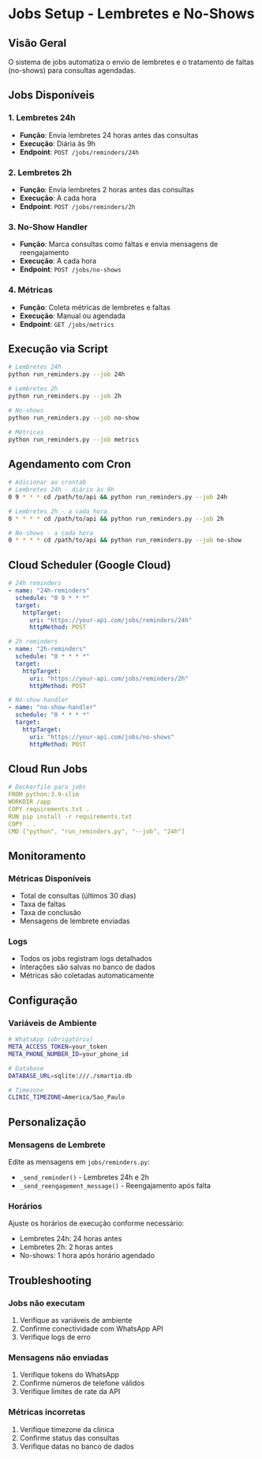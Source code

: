 # Jobs Setup - Lembretes e No-Shows

## Visão Geral

O sistema de jobs automatiza o envio de lembretes e o tratamento de faltas (no-shows) para consultas agendadas.

## Jobs Disponíveis

### 1. Lembretes 24h
- **Função**: Envia lembretes 24 horas antes das consultas
- **Execução**: Diária às 9h
- **Endpoint**: `POST /jobs/reminders/24h`

### 2. Lembretes 2h
- **Função**: Envia lembretes 2 horas antes das consultas
- **Execução**: A cada hora
- **Endpoint**: `POST /jobs/reminders/2h`

### 3. No-Show Handler
- **Função**: Marca consultas como faltas e envia mensagens de reengajamento
- **Execução**: A cada hora
- **Endpoint**: `POST /jobs/no-shows`

### 4. Métricas
- **Função**: Coleta métricas de lembretes e faltas
- **Execução**: Manual ou agendada
- **Endpoint**: `GET /jobs/metrics`

## Execução via Script

```bash
# Lembretes 24h
python run_reminders.py --job 24h

# Lembretes 2h
python run_reminders.py --job 2h

# No-shows
python run_reminders.py --job no-show

# Métricas
python run_reminders.py --job metrics
```

## Agendamento com Cron

```bash
# Adicionar ao crontab
# Lembretes 24h - diário às 9h
0 9 * * * cd /path/to/api && python run_reminders.py --job 24h

# Lembretes 2h - a cada hora
0 * * * * cd /path/to/api && python run_reminders.py --job 2h

# No-shows - a cada hora
0 * * * * cd /path/to/api && python run_reminders.py --job no-show
```

## Cloud Scheduler (Google Cloud)

```yaml
# 24h reminders
- name: "24h-reminders"
  schedule: "0 9 * * *"
  target:
    httpTarget:
      uri: "https://your-api.com/jobs/reminders/24h"
      httpMethod: POST

# 2h reminders
- name: "2h-reminders"
  schedule: "0 * * * *"
  target:
    httpTarget:
      uri: "https://your-api.com/jobs/reminders/2h"
      httpMethod: POST

# No-show handler
- name: "no-show-handler"
  schedule: "0 * * * *"
  target:
    httpTarget:
      uri: "https://your-api.com/jobs/no-shows"
      httpMethod: POST
```

## Cloud Run Jobs

```yaml
# Dockerfile para jobs
FROM python:3.9-slim
WORKDIR /app
COPY requirements.txt .
RUN pip install -r requirements.txt
COPY . .
CMD ["python", "run_reminders.py", "--job", "24h"]
```

## Monitoramento

### Métricas Disponíveis
- Total de consultas (últimos 30 dias)
- Taxa de faltas
- Taxa de conclusão
- Mensagens de lembrete enviadas

### Logs
- Todos os jobs registram logs detalhados
- Interações são salvas no banco de dados
- Métricas são coletadas automaticamente

## Configuração

### Variáveis de Ambiente
```bash
# WhatsApp (obrigatório)
META_ACCESS_TOKEN=your_token
META_PHONE_NUMBER_ID=your_phone_id

# Database
DATABASE_URL=sqlite:///./smartia.db

# Timezone
CLINIC_TIMEZONE=America/Sao_Paulo
```

## Personalização

### Mensagens de Lembrete
Edite as mensagens em `jobs/reminders.py`:
- `_send_reminder()` - Lembretes 24h e 2h
- `_send_reengagement_message()` - Reengajamento após falta

### Horários
Ajuste os horários de execução conforme necessário:
- Lembretes 24h: 24 horas antes
- Lembretes 2h: 2 horas antes
- No-shows: 1 hora após horário agendado

## Troubleshooting

### Jobs não executam
1. Verifique as variáveis de ambiente
2. Confirme conectividade com WhatsApp API
3. Verifique logs de erro

### Mensagens não enviadas
1. Verifique tokens do WhatsApp
2. Confirme números de telefone válidos
3. Verifique limites de rate da API

### Métricas incorretas
1. Verifique timezone da clínica
2. Confirme status das consultas
3. Verifique datas no banco de dados
